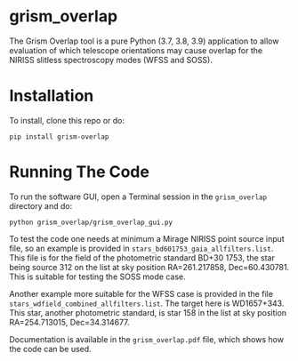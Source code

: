 # grism_overlap
The Grism Overlap tool is a pure Python (3.7, 3.8, 3.9) application to allow evaluation of which telescope orientations may cause overlap for the NIRISS slitless spectroscopy modes (WFSS and SOSS). 

# Installation

To install, clone this repo or do:

```
pip install grism-overlap
```

# Running The Code

To run the software GUI, open a Terminal session in the `grism_overlap` directory and do:

```
python grism_overlap/grism_overlap_gui.py
```

To test the code one needs at minimum a Mirage NIRISS point source input file, so an example is provided in `stars_bd601753_gaia_allfilters.list`.  This file is for the field of the photometric standard BD+30 1753, the star being source 312 on the list at sky position RA=261.217858, Dec=60.430781.  This is suitable for testing the SOSS mode case.  

Another example more suitable for the WFSS case is provided in the file `stars_wdfield_combined_allfilters.list`.  The target here is WD1657+343.  This star, another photometric standard, is star 158 in the list at sky position RA=254.713015, Dec=34.314677.
 
Documentation is available in the `grism_overlap.pdf` file, which shows how the code can be used.

